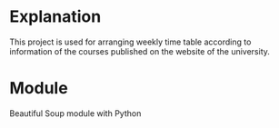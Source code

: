 # Explanation
This project is used for arranging weekly time table according to information of the courses published on the website of the university. 

# Module 
Beautiful Soup module with Python
